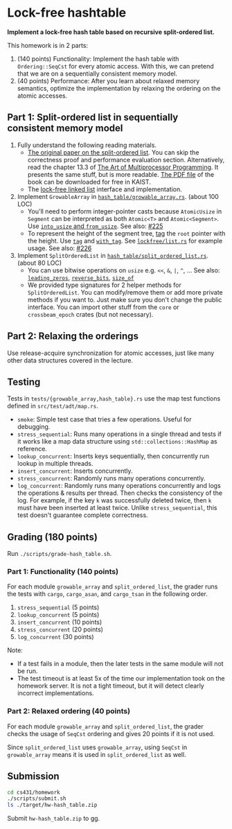# Lock-free hashtable
**Implement a lock-free hash table based on recursive split-ordered list.**

This homework is in 2 parts:
1. (140 points) Functionality:
   Implement the hash table with `Ordering::SeqCst` for every atomic access.
   With this, we can pretend that we are on a sequentially consistent memory model.
2. (40 points) Performance:
   After you learn about relaxed memory semantics,
   optimize the implementation by relaxing the ordering on the atomic accesses.

## Part 1: Split-ordered list in sequentially consistent memory model
1. Fully understand the following reading materials.
    + [The original paper on the split-ordered list](https://dl.acm.org/doi/abs/10.1145/1147954.1147958).
      You can skip the correctness proof and performance evaluation section.
      Alternatively, read the chapter 13.3 of [The Art of Multiprocessor Programming](https://www.amazon.com/Art-Multiprocessor-Programming-Revised-Reprint/dp/0123973376).
      It presents the same stuff, but is more readable.
      [The PDF file](https://dl.acm.org/doi/book/10.5555/2385452) of the book can be downloaded for free in KAIST.
    + The [lock-free linked list](https://github.com/kaist-cp/cs431/blob/main/src/lockfree/list.rs) interface and implementation.
1. Implement `GrowableArray` in [`hash_table/growable_array.rs`](../src/hash_table/growable_array.rs). (about 100 LOC)
    * You'll need to perform integer-pointer casts because `AtomicUsize` in `Segment` can be interpreted as both `Atomic<T>` and `Atomic<Segment>`.
      Use [`into_usize` and `from_usize`](https://docs.rs/crossbeam/*/crossbeam/epoch/trait.Pointer.html).
      See also: [#225](https://github.com/kaist-cp/cs431/issues/225)
    * To represent the height of the segment tree, [tag](https://en.wikipedia.org/wiki/Tagged_pointer) the `root` pointer with the height.
      Use [`tag`](https://docs.rs/crossbeam/*/crossbeam/epoch/struct.Shared.html#method.tag) and [`with_tag`](https://docs.rs/crossbeam/*/crossbeam/epoch/struct.Shared.html#method.with_tag).
      See [`lockfree/list.rs`](https://github.com/kaist-cp/cs431/blob/main/src/lockfree/list.rs) for example usage.
      See also: [#226](https://github.com/kaist-cp/cs431/issues/226)
1. Implement `SplitOrderedList` in [`hash_table/split_ordered_list.rs`](../src/hash_table/split_ordered_list.rs). (about 80 LOC)
    * You can use bitwise operations on `usize` e.g. `<<`, `&`, `|`, `^`, ...
      See also: [`leading_zeros`](https://doc.rust-lang.org/std/primitive.usize.html#method.leading_zeros), [`reverse_bits`](https://doc.rust-lang.org/std/primitive.usize.html#method.reverse_bits), [`size_of`](https://doc.rust-lang.org/std/mem/fn.size_of.html)
    * We provided type signatures for 2 helper methods for `SplitOrderedList`.
      You can modify/remove them or add more private methods if you want to.
      Just make sure you don't change the public interface. You can import other stuff from the `core` or `crossbeam_epoch` crates (but not necessary).

## Part 2: Relaxing the orderings
Use release-acquire synchronization for atomic accesses, just like many other data structures covered in the lecture.


## Testing
Tests in `tests/{growable_array,hash_table}.rs` use the map test functions defined in `src/test/adt/map.rs`.
* `smoke`:
  Simple test case that tries a few operations. Useful for debugging.
* `stress_sequential`:
  Runs many operations in a single thread and tests if it works like a map data structure using `std::collections::HashMap` as reference.
* `lookup_concurrent`:
  Inserts keys sequentially, then concurrently run lookup in multiple threads.
* `insert_concurrent`:
  Inserts concurrently.
* `stress_concurrent`:
  Randomly runs many operations concurrently.
* `log_concurrent`:
  Randomly runs many operations concurrently and logs the operations & results per thread.
  Then checks the consistency of the log.
  For example, if the key `k` was successfully deleted twice, then `k` must have been inserted at least twice.
  Unlike `stress_sequential`, this test doesn't guarantee complete correctness.

## Grading (180 points)
Run `./scripts/grade-hash_table.sh`.

### Part 1: Functionality (140 points)
For each module `growable_array` and `split_ordered_list`,
the grader runs the tests with `cargo`, `cargo_asan`, and `cargo_tsan` in the following order.
1. `stress_sequential` (5 points)
1. `lookup_concurrent` (5 points)
1. `insert_concurrent` (10 points)
1. `stress_concurrent` (20 points)
1. `log_concurrent` (30 points)

Note:
* If a test fails in a module, then the later tests in the same module will not be run.
* The test timeout is at least 5x of the time our implementation took on the homework server.
  It is not a tight timeout, but it will detect clearly incorrect implementations.

### Part 2: Relaxed ordering (40 points)
For each module `growable_array` and `split_ordered_list`,
the grader checks the usage of `SeqCst` ordering and gives 20 points if it is not used.

Since `split_ordered_list` uses `growable_array`, using `SeqCst` in `growable_array` means it
is used in `split_ordered_list` as well.

## Submission
```bash
cd cs431/homework
./scripts/submit.sh
ls ./target/hw-hash_table.zip
```
Submit `hw-hash_table.zip` to gg.
